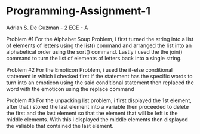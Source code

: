 # Programming-Assignment-1
Adrian S. De Guzman - 2 ECE - A

Problem #1
For the Alphabet Soup Problem, i first turned the string into a list of elements of letters using the list() command and arranged the list into an alphabetical order using the sort() command. Lastly i used the the join() command to turn the list of elements of letters back into a single string.

Problem #2
For the Emoticon Problem, i used the if-else conditional statement in which i checked first if the statement has the specific words to turn into an emoticon using the said conditional statement then replaced the word with the emoticon using the replace command

Problem #3
For the unpacking list problem, i first displayed the 1st element, after that i stored the last element into a variable then proceeded to delete the first and the last element so that the element that will be left is the middle elements. With this i displayed the middle elements then displayed the valiable that contained the last element.
